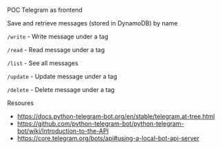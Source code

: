 POC Telegram as frontend

Save and retrieve messages (stored in DynamoDB) by name

`/write` - Write message under a tag

`/read` - Read message under a tag

`/list` - See all messages

`/update` - Update message under a tag

`/delete` - Delete message under a tag

Resoures
- https://docs.python-telegram-bot.org/en/stable/telegram.at-tree.html
- https://github.com/python-telegram-bot/python-telegram-bot/wiki/Introduction-to-the-API
- https://core.telegram.org/bots/api#using-a-local-bot-api-server